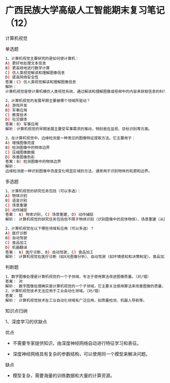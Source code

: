 # 广西民族大学高级人工智能期末复习笔记（12）

计算机视觉

单选题

```bash
1、计算机视觉主要研究的是如何使计算机：
A) 更好地处理文本信息
B) 更高效地进行数学计算
C) 仿人类视觉解读和理解图像信息
D) 提高网络安全性
答案：C) 仿人类视觉解读和理解图像信息
解析：
计算机视觉是使计算机模仿人类视觉系统，通过解读和理解图像或视频中的内容来获取信息的科学领域。

2、计算机视觉的发展早期主要被哪个领域所驱动？
A) 游戏开发
B) 军事应用
C) 教育技术
D) 社交媒体
答案：B) 军事应用
解析：计算机视觉的早期发展主要受军事需求的推动，特别是在监视、目标识别等方面。

3、在计算机视觉中，边缘检测是一种常见的图像特征提取方法。它主要用于：
A) 增强图像亮度
B) 检测图像中的物体边界
C) 压缩图像数据
D) 改善图像色彩
答案：B) 检测图像中的物体边界
解析： 
边缘检测是一种识别图像中亮度变化明显区域的方法，通常用于识别物体的轮廓和边界。
```

多选题

```bash
1、计算机视觉的研究任务包括（可以多选）：
A) 物体识别
B) 语音识别
C) 场景重建
D) 动作捕捉
答案： A) 物体识别, C) 场景重建, D) 动作捕捉
解析： 计算机视觉的研究任务包括但不限于物体识别（识别图像中的具体物体）、场景重建（从图像中重建三维场景）和动作捕捉（捕捉和分析动作）。语音识别并不属于计算机视觉的研究范畴。

2、计算机视觉在以下哪些领域有应用（可以多选）？
A) 医疗诊断
B) 自动驾驶
C) 食品加工
D) 机器翻译
答案： A) 医疗诊断, B) 自动驾驶, C) 食品加工
解析： 计算机视觉在医疗诊断（如X光图像分析）、自动驾驶（如环境感知和决策制定）、食品加工（如质量检测）等多个领域中都有应用。机器翻译主要涉及语言处理，与计算机视觉关系不大。
```

判断题

```bash
1、数字图像处理是计算机视觉的一个子领域，专注于使用算法改进图像质量。（对/错）
答案： 对
解析： 数字图像处理确实是计算机视觉的一个子领域，它主要关注使用算法来改善图像的质量，如去噪、对比度增强等。
2、计算机视觉技术无法应用于工业自动化领域。（对/错）
答案： 错
解析： 计算机视觉技术在工业自动化领域有广泛应用，如质量检测、机器人导航等。
```

知识点归纳

1、深度学习的优缺点 

优点

- 不需要专家提供知识，由深度神经网络自动进行特征学习和表征。

- 深度神经网络具有复杂的参数结构，可以使用同一个模型来解决问题。

缺点

- 模型复杂，需要海量的训练数据和大量的计算资源。